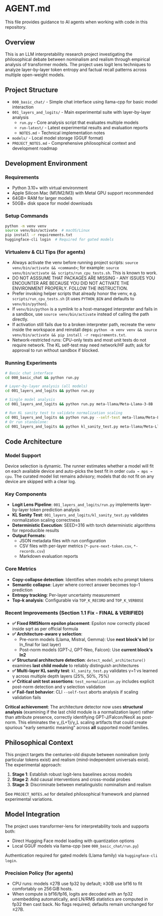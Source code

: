 # AGENT.md

This file provides guidance to AI agents when working with code in this repository.

## Overview

This is an LLM interpretability research project investigating the philosophical debate between nominalism and realism through empirical analysis of transformer models. The project uses logit lens techniques to analyze layer-by-layer token entropy and factual recall patterns across multiple open-weight models.

## Project Structure

- `000_basic_chat/` - Simple chat interface using llama-cpp for basic model interaction
- `001_layers_and_logits/` - Main experimental suite with layer-by-layer analysis
  - `run.py` - Core analysis script that evaluates multiple models
  - `run-latest/` - Latest experimental results and evaluation reports
  - `NOTES.md` - Technical implementation notes
- `models/` - Local model storage (GGUF format)
- `PROJECT_NOTES.md` - Comprehensive philosophical context and development roadmap

## Development Environment

### Requirements
- Python 3.10+ with virtual environment
- Apple Silicon Mac (M1/M2/M3) with Metal GPU support recommended
- 64GB+ RAM for larger models
- 50GB+ disk space for model downloads

### Setup Commands
```bash
python -m venv venv
source venv/bin/activate  # macOS/Linux
pip install -r requirements.txt
huggingface-cli login  # Required for gated models
```

### Virtualenv & CLI Tips (for agents)
- Always activate the venv before running project scripts: `source venv/bin/activate && <command>`; for example: `source venv/bin/activate && scripts/run_cpu_tests.sh`. This is known to work.
- DO NOT ASSSUME THAT PACKAGES ARE MISSING - ANY ISSUES YOU ENCOUNTER ARE BECAUSE YOU DID NOT ACTIVATE THE ENVIRONMENT PROPERLY. FOLLOW THE INSTRUCTION.
- Prefer invoking helper scripts that already honor the venv, e.g. `scripts/run_cpu_tests.sh` (it uses `PYTHON_BIN` and defaults to `venv/bin/python`).
- If `venv/bin/python` is a symlink to a host-managed interpreter and fails in a sandbox, use `source venv/bin/activate` instead of calling the path directly.
- If activation still fails due to a broken interpreter path, recreate the venv inside the workspace and reinstall deps: `python -m venv venv && source venv/bin/activate && pip install -r requirements.txt`.
- Network-restricted runs: CPU-only tests and most unit tests do not require network. The KL self-test may need network/HF auth; ask for approval to run without sandbox if blocked.

### Running Experiments
```bash
# Basic chat interface
cd 000_basic_chat && python run.py

# Layer-by-layer analysis (all models)
cd 001_layers_and_logits && python run.py

# Single model analysis
cd 001_layers_and_logits && python run.py meta-llama/Meta-Llama-3-8B

# Run KL sanity test to validate normalization scaling
cd 001_layers_and_logits && python run.py --self-test meta-llama/Meta-Llama-3-8B
# Or run standalone:
cd 001_layers_and_logits && python kl_sanity_test.py meta-llama/Meta-Llama-3-8B
```

## Code Architecture

### Model Support
Device selection is dynamic. The runner estimates whether a model will fit on each available device and auto-picks the best fit in order `cuda → mps → cpu`. The curated model list remains advisory; models that do not fit on any device are skipped with a clear log.

### Key Components
- **Logit Lens Pipeline**: `001_layers_and_logits/run.py` implements layer-by-layer token prediction analysis
- **KL Sanity Test**: `001_layers_and_logits/kl_sanity_test.py` validates normalization scaling correctness
- **Deterministic Execution**: SEED=316 with torch deterministic algorithms for reproducible results
- **Output Formats**: 
  - JSON metadata files with run configuration
  - CSV files with per-layer metrics (`*-pure-next-token.csv`, `*-records.csv`)
  - Markdown evaluation reports

### Core Metrics
- **Copy-collapse detection**: Identifies when models echo prompt tokens
- **Semantic collapse**: Layer where correct answer becomes top-1 prediction
- **Entropy tracking**: Per-layer uncertainty measurement
- **Top-k analysis**: Configurable via `TOP_K_RECORD` and `TOP_K_VERBOSE`

### Recent Improvements (Section 1.1 Fix - FINAL & VERIFIED)
- **✅ Fixed RMSNorm epsilon placement**: Epsilon now correctly placed inside sqrt as per official formula
- **✅ Architecture-aware γ selection**: 
  - Pre-norm models (Llama, Mistral, Gemma): Use **next block's ln1** (or ln_final for last layer)
  - Post-norm models (GPT-J, GPT-Neo, Falcon): Use **current block's ln2**
- **✅ Structural architecture detection**: `detect_model_architecture()` examines **last child module** to reliably distinguish architectures
- **✅ Multi-layer KL sanity test**: `kl_sanity_test.py` validates γ=1 vs learned γ across multiple depth layers (25%, 50%, 75%)
- **✅ Critical unit test assertions**: `test_normalization.py` includes explicit post-norm detection and γ selection validation
- **✅ Fail-fast behavior**: CLI `--self-test` aborts analysis if scaling validation fails

**Critical achievement**: The architecture detector now uses **structural analysis** (examining if the last child module is a normalization layer) rather than attribute presence, correctly identifying GPT-J/Falcon/NeoX as post-norm. This eliminates the γ_{L+1}/γ_L scaling artifacts that could create spurious "early semantic meaning" across **all** supported model families.

## Philosophical Context

This project targets the centuries-old dispute between nominalism (only particular tokens exist) and realism (mind-independent universals exist). The experimental approach:

1. **Stage 1**: Establish robust logit-lens baselines across models
2. **Stage 2**: Add causal interventions and cross-modal probes
3. **Stage 3**: Discriminate between metalinguistic nominalism and realism

See `PROJECT_NOTES.md` for detailed philosophical framework and planned experimental variations.

## Model Integration

The project uses transformer-lens for interpretability tools and supports both:
- Direct Hugging Face model loading with quantization options
- Local GGUF models via llama-cpp (see `000_basic_chat/run.py`)

Authentication required for gated models (Llama family) via `huggingface-cli login`.

### Precision Policy (for agents)
- CPU runs: models ≤27B use fp32 by default; ≥30B use bf16 to fit comfortably on 256 GiB hosts.
- When compute is bf16/fp16, logits are decoded with an fp32 unembedding automatically, and LN/RMS statistics are computed in fp32 then cast back. No flags required; defaults remain unchanged for ≤27B.

